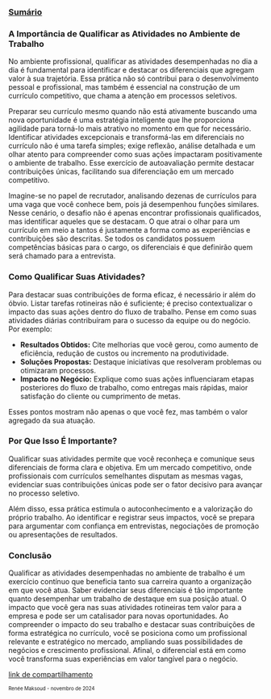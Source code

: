 ### [Sumário](<https://maksoud.github.io/Sumário>)

### A Importância de Qualificar as Atividades no Ambiente de Trabalho

No ambiente profissional, qualificar as atividades desempenhadas no dia a dia é fundamental para identificar e destacar os diferenciais que agregam valor à sua trajetória. Essa prática não só contribui para o desenvolvimento pessoal e profissional, mas também é essencial na construção de um currículo competitivo, que chama a atenção em processos seletivos.

Preparar seu currículo mesmo quando não está ativamente buscando uma nova oportunidade é uma estratégia inteligente que lhe proporciona agilidade para torná-lo mais atrativo no momento em que for necessário. Identificar atividades excepcionais e transformá-las em diferenciais no currículo não é uma tarefa simples; exige reflexão, análise detalhada e um olhar atento para compreender como suas ações impactaram positivamente o ambiente de trabalho. Esse exercício de autoavaliação permite destacar contribuições únicas, facilitando sua diferenciação em um mercado competitivo.

Imagine-se no papel de recrutador, analisando dezenas de currículos para uma vaga que você conhece bem, pois já desempenhou funções similares. Nesse cenário, o desafio não é apenas encontrar profissionais qualificados, mas identificar aqueles que se destacam. O que atrai o olhar para um currículo em meio a tantos é justamente a forma como as experiências e contribuições são descritas. Se todos os candidatos possuem competências básicas para o cargo, os diferenciais é que definirão quem será chamado para a entrevista.

### Como Qualificar Suas Atividades?

Para destacar suas contribuições de forma eficaz, é necessário ir além do óbvio. Listar tarefas rotineiras não é suficiente; é preciso contextualizar o impacto das suas ações dentro do fluxo de trabalho. Pense em como suas atividades diárias contribuíram para o sucesso da equipe ou do negócio. Por exemplo:

- **Resultados Obtidos:** Cite melhorias que você gerou, como aumento de eficiência, redução de custos ou incremento na produtividade.
- **Soluções Propostas:** Destaque iniciativas que resolveram problemas ou otimizaram processos.
- **Impacto no Negócio:** Explique como suas ações influenciaram etapas posteriores do fluxo de trabalho, como entregas mais rápidas, maior satisfação do cliente ou cumprimento de metas.

Esses pontos mostram não apenas o que você fez, mas também o valor agregado da sua atuação.

### Por Que Isso É Importante?

Qualificar suas atividades permite que você reconheça e comunique seus diferenciais de forma clara e objetiva. Em um mercado competitivo, onde profissionais com currículos semelhantes disputam as mesmas vagas, evidenciar suas contribuições únicas pode ser o fator decisivo para avançar no processo seletivo.

Além disso, essa prática estimula o autoconhecimento e a valorização do próprio trabalho. Ao identificar e registrar seus impactos, você se prepara para argumentar com confiança em entrevistas, negociações de promoção ou apresentações de resultados.

### Conclusão

Qualificar as atividades desempenhadas no ambiente de trabalho é um exercício contínuo que beneficia tanto sua carreira quanto a organização em que você atua. Saber evidenciar seus diferenciais é tão importante quanto desempenhar um trabalho de destaque em sua posição atual. O impacto que você gera nas suas atividades rotineiras tem valor para a empresa e pode ser um catalisador para novas oportunidades. Ao compreender o impacto do seu trabalho e destacar suas contribuições de forma estratégica no currículo, você se posiciona como um profissional relevante e estratégico no mercado, ampliando suas possibilidades de negócios e crescimento profissional. Afinal, o diferencial está em como você transforma suas experiências em valor tangível para o negócio.

[link de compartilhamento](<https://maksoud.github.io/Carreiras/A%20Importância%20de%20Qualificar%20as%20Atividades%20no%20Ambiente%20de%20Trabalho>)

<sup><sub>
Renée Maksoud - novembro de 2024
</sub></sup>